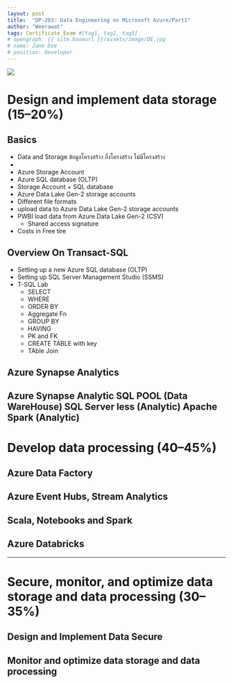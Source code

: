 ```yaml
---
layout: post
title:  "DP-203: Data Engineering on Microsoft Azure/Part1"
author: "Weerawat"
tags: Certificate_Exam #[tag1, tag2, tag3]
# opengraph: {{ site.baseurl }}/assets/image/DE.jpg
# name: Jane Doe
# position: Developer
---
```

![](https://learn.microsoft.com/en-us/azure/architecture/example-scenario/dataplate2e/media/azure-analytics-end-to-end.svg)
# **Design and implement data storage (15–20%)**
## Basics
- Data and Storage ข้อมูลโครงสร้าง กึ่งโครงสร้าง ไม่มีโครงสร้าง
- 
- Azure Storage Account
- Azure SQL database (OLTP)
- Storage Account + SQL database
- Azure Data Lake Gen-2 storage accounts
- Different file formats
- upload data to Azure Data Lake Gen-2 storage accounts
- PWBI load data from Azure Data Lake Gen-2 (CSV)
  - Shared access signature
- Costs in Free tire
## Overview On Transact-SQL
- Setting up a new Azure SQL database (OLTP)
- Setting up SQL Server Management Studio (SSMS)
- T-SQL Lab 
  - SELECT
  - WHERE
  - ORDER BY
  - Aggregate Fn
  - GROUP BY
  - HAVING
  - PK and FK
  - CREATE TABLE with key
  - TAble Join
## Azure Synapse Analytics
Azure Synapse Analytic
SQL POOL (Data WareHouse)
SQL Server less (Analytic)
Apache Spark (Analytic)
---
# **Develop data processing (40–45%)**
## Azure Data Factory
## Azure Event Hubs, Stream Analytics
## Scala, Notebooks and Spark
## Azure Databricks
---
# **Secure, monitor, and optimize data storage and data processing (30–35%)**
## Design and Implement Data Secure
## Monitor and optimize data storage and data processing

